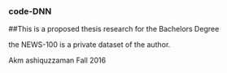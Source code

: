 ### code-DNN

##This is a proposed thesis research for the Bachelors Degree

the NEWS-100 is a private dataset of the author. 

Akm ashiquzzaman
Fall 2016
